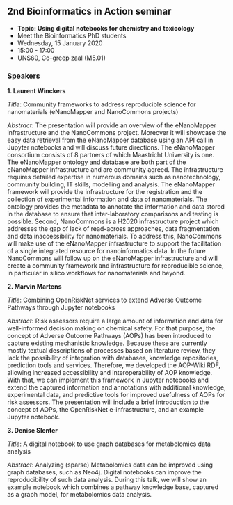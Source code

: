 ## 2nd Bioinformatics in Action seminar

* **Topic: Using digital notebooks for chemistry and toxicology**
* Meet the Bioinformatics PhD students
* Wednesday, 15 January 2020
* 15:00 - 17:00
* UNS60, Co-greep zaal (M5.01)

### Speakers

**1. Laurent Winckers**

*Title*: Community frameworks to address reproducible science for nanomaterials (eNanoMapper and NanoCommons projects)

*Abstract*: The presentation will provide an overview of the eNanoMapper infrastructure and the NanoCommons project. Moreover it will showcase the easy data retrieval from the eNanoMapper database using an API call in Jupyter notebooks and will discuss future directions.
The eNanoMapper consortium consists of 8 partners of which Maastricht University is one. The eNanoMapper ontology and database are both part of the eNanoMapper infrastructure and are community agreed. The infrastructure requires detailed expertise in numerous domains such as nanotechnology, community building, IT skills, modelling and analysis. The eNanoMapper framework will provide the infrastructure for the registration and the collection of experimental information and data of nanomaterials. The ontology provides the metadata to annotate the information and data stored in the database to ensure that inter-laboratory comparisons and testing is possible.
Second, NanoCommons is a H2020 infrastructure project which addresses the gap of lack of read-across approaches, data fragmentation and data inaccessibility for nanomaterials. To address this, NanoCommons will make use of the eNanoMapper infrastructure to support the facilitation of a single integrated resource for nanoinformatics data.
In the future NanoCommons will follow up on the eNanoMapper infrastructure and will create a community framework and infrastructure for reproducible science, in particular in silico workflows for nanomaterials and beyond. 

**2. Marvin Martens**

*Title*: Combining OpenRiskNet services to extend Adverse Outcome Pathways through Jupyter notebooks

*Abstract*: Risk assessors require a large amount of information and data for well-informed decision making on chemical safety. For that purpose, the concept of Adverse Outcome Pathways (AOPs) has been introduced to capture existing mechanistic knowledge. Because these are currently mostly textual descriptions of processes based on literature review, they lack the possibility of integration with databases, knowledge repositories, prediction tools and services. Therefore, we developed the AOP-Wiki RDF, allowing increased accessibility and interoperability of AOP knowledge. With that, we can implement this framework in Jupyter notebooks and extend the captured information and annotations with additional knowledge, experimental data, and predictive tools for improved usefulness of AOPs for risk assessors. The presentation will include a brief introduction to the concept of AOPs, the OpenRiskNet e-infrastructure, and an example Jupyter notebook.

**3. Denise Slenter**

*Title*: A digital notebook to use graph databases for metabolomics data analysis

*Abstract*: Analyzing (sparse) Metabolomics data can be improved using graph databases, such as Neo4j. Digital notebooks can improve the reproducibility of such data analysis. During this talk, we will show an example notebook which combines a pathway knowledge base, captured as a graph model, for metabolomics data analysis.
